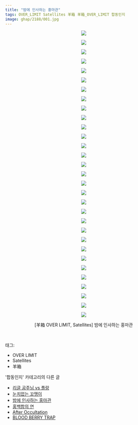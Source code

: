 ```yaml
---
title: "밤에 인사하는 홍마관"
tags: OVER_LIMIT Satellites 羊箱 羊箱_OVER_LIMIT 합동인지
image: ghap/2188/001.jpg
---
```

<div class="article">
<p style="text-align: center; clear: none; float: none;"><img src="{{ site.nasurl }}/ghap/2188/001.jpg"/></p>
<p style="text-align: center; clear: none; float: none;"><img src="{{ site.nasurl }}/ghap/2188/002.jpg"/></p>
<p style="text-align: center; clear: none; float: none;"><img src="{{ site.nasurl }}/ghap/2188/003.jpg"/></p>
<p style="text-align: center; clear: none; float: none;"><img src="{{ site.nasurl }}/ghap/2188/004.jpg"/></p>
<p style="text-align: center; clear: none; float: none;"><img src="{{ site.nasurl }}/ghap/2188/005.jpg"/></p>
<p style="text-align: center; clear: none; float: none;"><img src="{{ site.nasurl }}/ghap/2188/006.jpg"/></p>
<p style="text-align: center; clear: none; float: none;"><img src="{{ site.nasurl }}/ghap/2188/007.jpg"/></p>
<p style="text-align: center; clear: none; float: none;"><img src="{{ site.nasurl }}/ghap/2188/008.jpg"/></p>
<p style="text-align: center; clear: none; float: none;"><img src="{{ site.nasurl }}/ghap/2188/009.jpg"/></p>
<p style="text-align: center; clear: none; float: none;"><img src="{{ site.nasurl }}/ghap/2188/010.jpg"/></p>
<p style="text-align: center; clear: none; float: none;"><img src="{{ site.nasurl }}/ghap/2188/011.jpg"/></p>
<p style="text-align: center; clear: none; float: none;"><img src="{{ site.nasurl }}/ghap/2188/012.jpg"/></p>
<p style="text-align: center; clear: none; float: none;"><img src="{{ site.nasurl }}/ghap/2188/013.jpg"/></p>
<p style="text-align: center; clear: none; float: none;"><img src="{{ site.nasurl }}/ghap/2188/014.jpg"/></p>
<p style="text-align: center; clear: none; float: none;"><img src="{{ site.nasurl }}/ghap/2188/015.jpg"/></p>
<p style="text-align: center; clear: none; float: none;"><img src="{{ site.nasurl }}/ghap/2188/016.jpg"/></p>
<p style="text-align: center; clear: none; float: none;"><img src="{{ site.nasurl }}/ghap/2188/017.jpg"/></p>
<p style="text-align: center; clear: none; float: none;"><img src="{{ site.nasurl }}/ghap/2188/018.jpg"/></p>
<p style="text-align: center; clear: none; float: none;"><img src="{{ site.nasurl }}/ghap/2188/019.jpg"/></p>
<p style="text-align: center; clear: none; float: none;"><img src="{{ site.nasurl }}/ghap/2188/020.jpg"/></p>
<p style="text-align: center; clear: none; float: none;"><img src="{{ site.nasurl }}/ghap/2188/021.jpg"/></p>
<p style="text-align: center; clear: none; float: none;"><img src="{{ site.nasurl }}/ghap/2188/022.jpg"/></p>
<p style="text-align: center; clear: none; float: none;"><img src="{{ site.nasurl }}/ghap/2188/023.jpg"/></p>
<p style="text-align: center; clear: none; float: none;"><img src="{{ site.nasurl }}/ghap/2188/024.jpg"/></p>
<p style="text-align: center; clear: none; float: none;"><img src="{{ site.nasurl }}/ghap/2188/025.jpg"/></p>
<p style="text-align: center; clear: none; float: none;"><img src="{{ site.nasurl }}/ghap/2188/026.jpg"/></p>
<p style="text-align: center; clear: none; float: none;"><img src="{{ site.nasurl }}/ghap/2188/027.jpg"/></p>
<p style="text-align: center; clear: none; float: none;"><img src="{{ site.nasurl }}/ghap/2188/028.jpg"/></p>
<p style="text-align: center; clear: none; float: none;"><img src="{{ site.nasurl }}/ghap/2188/029.jpg"/></p>
<p style="text-align: center; clear: none; float: none;"><img src="{{ site.nasurl }}/ghap/2188/030.jpg"/></p>
<p style="text-align: center; clear: none; float: none;"><img src="{{ site.nasurl }}/ghap/2188/031.jpg"/></p>
<p style="text-align: center; clear: none; float: none;">[羊箱 OVER LIMIT, Satellites] 밤에 인사하는 홍마관</p>
<p><br/></p>
</div><div class="tagTrail">
<p>태그: </p>
<ul>
<li>OVER LIMIT</li>
<li>Satellites</li>
<li>羊箱</li>
</ul>
</div><div class="another">
<p>'합동인지' 카테고리의 다른 글</p>
<ul>
<li><a href="/2016-09-19-ghap_2227">리글 공주님 vs 플랑</a></li>
<li><a href="/2016-09-18-ghap_2210">눈치없는 꼬맹이</a></li>
<li><a href="/2016-09-17-ghap_2188">밤에 인사하는 홍마관</a></li>
<li><a href="/2016-09-14-ghap_2165">홍백합의 연</a></li>
<li><a href="/2016-09-12-ghap_2143">After Occultation</a></li>
<li><a href="/2016-09-11-ghap_2124">BLOOD BERRY TRAP</a></li>
</ul>
</div><div class="cb_module cb_fluid">
<div class="cb_wrt cb_profile">
</div><!-- commentList close -->
</div>